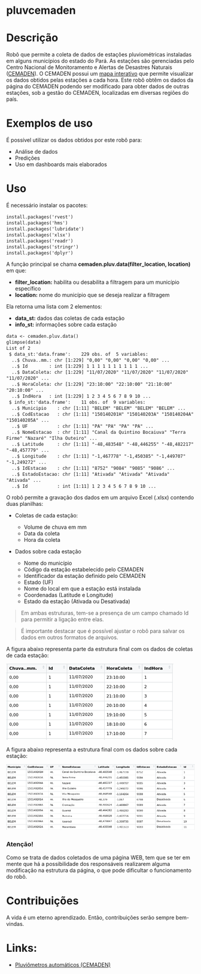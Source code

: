 # pluvcemaden

# Descrição

Robô que permite a coleta de dados de estações pluviométricas instaladas em alguns municípios do estado do Pará. As estações são gerenciadas pelo Centro Nacional de Monitoramento e Alertas de Desastres Naturais ([CEMADEN](http://www.cemaden.gov.br/)). O CEMADEN possui um [mapa interativo](http://www.cemaden.gov.br/mapainterativo/#) que permite visualizar os dados obtidos pelas estações a cada hora. Este robô obtêm os dados da página do CEMADEN podendo ser modificado para obter dados de outras estações, sob a gestão do CEMADEN, localizadas em diversas regiões do país. 

# Exemplos de uso

É possível utilizar os dados obtidos por este robô para:

- Análise de dados
- Predições
- Uso em dashboards mais elaborados

# Uso

É necessário instalar os pacotes:

```
install.packages('rvest')
install.packages('hms')
install.packages('lubridate')
install.packages('xlsx')
install.packages('readr')
install.packages('stringr')
install.packages('dplyr')
```

A função principal se chama **cemaden.pluv.data(filter_location, location)** em que:
- **filter_location:** habilita ou desabilita a filtragem para um município específico 
- **location:** nome do município que se deseja realizar a filtragem

Ela retorna uma lista com 2 elementos:
- **data_st:** dados das coletas de cada estação
- **info_st:** informações sobre cada estação

```
data <- cemaden.pluv.data()
glimpse(data)
List of 2
 $ data_st:'data.frame':	229 obs. of  5 variables:
  ..$ Chuva..mm.: chr [1:229] "0,00" "0,00" "0,00" "0,00" ...
  ..$ Id        : int [1:229] 1 1 1 1 1 1 1 1 1 1 ...
  ..$ DataColeta: chr [1:229] "11/07/2020" "11/07/2020" "11/07/2020" "11/07/2020" ...
  ..$ HoraColeta: chr [1:229] "23:10:00" "22:10:00" "21:10:00" "20:10:00" ...
  ..$ IndHora   : int [1:229] 1 2 3 4 5 6 7 8 9 10 ...
 $ info_st:'data.frame':	11 obs. of  9 variables:
  ..$ Municipio    : chr [1:11] "BELEM" "BELEM" "BELEM" "BELEM" ...
  ..$ CodEstacao   : chr [1:11] "150140201H" "150140203A" "150140204A" "150140205A" ...
  ..$ UF           : chr [1:11] "PA" "PA" "PA" "PA" ...
  ..$ NomeEstacao  : chr [1:11] "Canal da Quintino Bocaiuva" "Terra Firme" "Nazaré" "Ilha Outeiro" ...
  ..$ Latitude     : chr [1:11] "-48,483548" "-48,446255" "-48,482217" "-48,457779" ...
  ..$ Longitude    : chr [1:11] "-1,467778" "-1,450385" "-1,449707" "-1,249272" ...
  ..$ IdEstacao    : chr [1:11] "8752" "9084" "9085" "9086" ...
  ..$ EstadoEstacao: chr [1:11] "Ativada" "Ativada" "Ativada" "Ativada" ...
  ..$ Id           : int [1:11] 1 2 3 4 5 6 7 8 9 10 ...

```

O robô permite a gravação dos dados em um arquivo Excel (.xlsx) contendo duas planilhas:

- Coletas de cada estação:
  - Volume de chuva em mm
  - Data da coleta
  - Hora da coleta
  
- Dados sobre cada estação
  - Nome do município
  - Código da estação estabelecido pelo CEMADEN
  - Identificador da estação definido pelo CEMADEN
  - Estado (UF)
  - Nome do local em que a estação está instalada
  - Coordenadas (Latitude e Longitude)
  - Estado da estação (Ativada ou Desativada)

> Em ambas estruturas, tem-se a presença de um campo chamado Id para permitir a ligação entre elas. 

> É importante destacar que é possível ajustar o robô para salvar os dados em outros formatos de arquivos. 

A figura abaixo representa  parte da estrutura final com os dados de coletas de cada estação:

![](docs/coleta-estacoes.png)

A figura abaixo representa a estrutura final com os dados sobre cada estação:

![](docs/informacoes-estacoes.png)

### Atenção!

Como se trata de dados coletados de uma página WEB, tem que se ter em mente que há a possibilidade dos responsáveis realizarem alguma modificação na estrutura da página, o que pode dificultar o funcionamento do robô. 

# Contribuições

A vida é um eterno aprendizado. Então, contribuições serão sempre bem-vindas. 

# Links:

- [Pluviômetros automáticos (CEMADEN)](http://www.cemaden.gov.br/pluviometros-automatico/)
